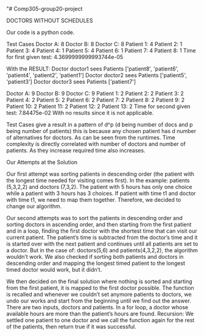 "# Comp305-group20-project

DOCTORS WITHOUT SCHEDULES

Our code is a python code.

Test Cases
Doctor A: 8
Doctor B: 8
Doctor C: 8
Patient 1: 4
Patient 2: 1
Patient 3: 4
Patient 4: 1
Patient 5: 4
Patient 6: 1
Patient 7: 4
Patient 8: 1
Time for first given test: 4.3699999999993744e-05

With the RESULT:
Doctor doctor1 sees Patients ['patient8', 'patient6', 'patient4', 'patient2', 'patient1']
Doctor doctor2 sees Patients ['patient5', 'patient3']
Doctor doctor3 sees Patients ['patient7']

Doctor A: 9
Doctor B: 9
Doctor C: 9
Patient 1: 2
Patient 2: 2
Patient 3: 2
Patient 4: 2
Patient 5: 2
Patient 6: 2
Patient 7: 2
Patient 8: 2
Patient 9: 2
Patient 10: 2
Patient 11: 2
Patient 12: 2
Patient 13: 2
Time for second given test: 7.84475e-02 
With no results since it is not applicable.


Test Cases give a result in a pattern of d^p (d being number of docs and p being number of patients) this is because any chosen patient has d number of alternatives for doctors. As can be seen from the runtimes. Time complexity is directly correlated with number of doctors and number of patients. As they increase required time also increases.


Our Attempts at the Solution 


Our first attempt was sorting patients in descending order (the patient with the longest time needed for visiting comes first). 
In the example:  patients (5,3,2,2) and doctors (7,3,2). The patient with 5 hours has only one choice while a patient with 3 hours has 3 choices. If patient with time t1 and doctor with time t1, we need to map them together. Therefore, we decided to change our algorithm. 

Our second attempts was to sort the patients in descending order and sorting doctors in ascending order, and then starting from the first patient and in a loop, finding the first doctor with the shortest time that can visit our current patient. The patient’s time is subtracted from the doctor’s time and it is started over with the next patient and continues until all patients are set to a doctor. 
But in the case of: doctors(5,6) and patients(4,3,2,2), the algorithm wouldn’t work. We also checked if sorting both patients and doctors in descending order and mapping the longest timed patient to the longest timed doctor would work, but it didn’t.  

We then decided on the final solution where nothing is sorted and starting from the first patient, it is mapped to the first doctor possible. The function is recalled and whenever we couldn’t set anymore patients to doctors, we undo our works and start from the beginning until we find out the answer. 
There are two inputs, doctors and patients. In a for loop, a doctor whose available hours are more than the patient’s hours are found. 
Recursion: We settled one patient to one doctor and we call the function again for the rest of the patients, then return true if it was successful.





